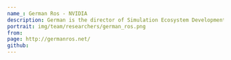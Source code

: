 ```yaml
---
name_: German Ros - NVIDIA
description: German is the director of Simulation Ecosystem Development at NVIDIA. He holds a PhD in Visual Simultaneous Localization and Mapping for Autonomous Cars from the Computer Vision Center in Barcelona. He manages several open source projects in autonomous driving and robotics. 
portrait: img/team/researchers/german_ros.png
from:
page: http://germanros.net/
github: 
---
```

